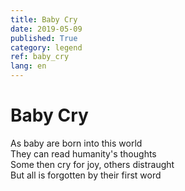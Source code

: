 ```yaml
---
title: Baby Cry
date: 2019-05-09
published: True
category: legend
ref: baby_cry
lang: en
---
```


# Baby Cry

As baby are born into this world   
They can read humanity's thoughts   
Some then cry for joy, others distraught   
But all is forgotten by their first word   
